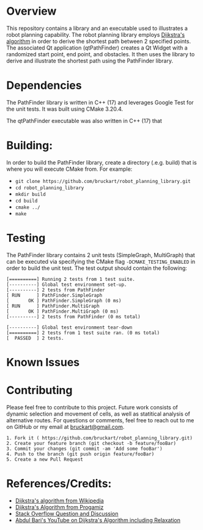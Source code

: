 


# Overview

This repository contains a library and an executable used to illustrates a 
robot planning capability. The robot planning library employs 
[Dijkstra's algorithm](https://en.wikipedia.org/wiki/Dijkstra%27s_algorithm)
in order to derive the shortest
path between 2 specified points. The associated Qt application (qtPathFinder) creates
a Qt Widget with a randomized start point, end point, and obstacles. It then
uses the library to derive and illustrate the shortest path using the PathFinder 
library.

# Dependencies
The PathFinder library is written in C++ (17) and leverages Google Test for the 
unit tests. It was built using CMake 3.20.4.


The qtPathFinder executable was also written in C++ (17) that 
# Building:
In order to build the PathFinder library, create a directory (.e.g. build) that
is where you will execute CMake from. For example:
* `git clone https://github.com/bruckart/robot_planning_library.git`
* `cd robot_planning_library`
* `mkdir build`
* `cd build`
* `cmake ../`
* `make`

# Testing
The PathFinder library contains 2 unit tests (SimpleGraph, MultiGraph) that can
be executed via specifying the CMake flag `-DCMAKE_TESTING_ENABLED` in order to build
the unit test. The test output should contain the following:

```
[==========] Running 2 tests from 1 test suite.
[----------] Global test environment set-up.
[----------] 2 tests from PathFinder
[ RUN      ] PathFinder.SimpleGraph
[       OK ] PathFinder.SimpleGraph (0 ms)
[ RUN      ] PathFinder.MultiGraph
[       OK ] PathFinder.MultiGraph (0 ms)
[----------] 2 tests from PathFinder (0 ms total)

[----------] Global test environment tear-down
[==========] 2 tests from 1 test suite ran. (0 ms total)
[  PASSED  ] 2 tests.
```

# Known Issues


# Contributing
Please feel free to contribute to this project. Future work consists of dynamic 
selection and movement of cells, as well as statitical analysis of alternative routes.
For questions or comments, feel free to reach out to me on GitHub or my email at bruckart@gmail.com.

    1. Fork it ( https://github.com/bruckart/robot_planning_library.git)
    2. Create your feature branch (git checkout -b feature/fooBar)
    3. Commit your changes (git commit -am 'Add some fooBar')
    4. Push to the branch (git push origin feature/fooBar)
    5. Create a new Pull Request

# References/Credits:

* [Dijkstra's algorithm from Wikipedia](https://en.wikipedia.org/wiki/Dijkstra%27s_algorithm) 
* [Dijkstra's Algorithm from Progamiz](https://www.programiz.com/dsa/dijkstra-algorithm)
* [Stack Overflow Question and Discussion](https://stackoverflow.com/questions/53388098/find-the-shortest-path-between-two-points-with-obstacles)
* [Abdul Bari's YouTube on Dijkstra's Algorithm including Relaxation](https://www.youtube.com/watch?v=XB4MIexjvY0)